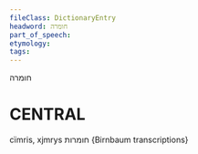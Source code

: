 ```yaml
---
fileClass: DictionaryEntry
headword: חומרה
part_of_speech: 
etymology: 
tags: 
---
```

חומרה

CENTRAL
========

cïmris, xjmrys חומרות {Birnbaum transcriptions}